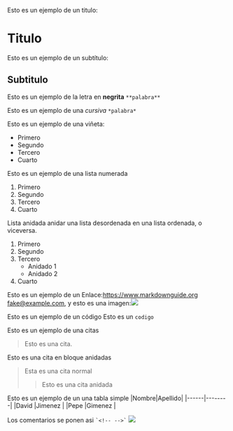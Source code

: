 Esto es un ejemplo de un titulo:
# Titulo 
Esto es un ejemplo de un subtítulo:
## Subtitulo 

Esto es un ejemplo de la letra en **negrita**
```**palabra**```

Esto es un ejemplo de una *cursiva* 
```*palabra*```

Esto es un ejemplo de una viñeta:
- Primero
- Segundo
- Tercero
- Cuarto
  
Esto es un ejemplo de una lista numerada
1. Primero
2. Segundo
3. Tercero
4. Cuarto

Lista anidada
anidar una lista desordenada en una lista ordenada, o viceversa.

1. Primero
2. Segundo
3. Tercero
    - Anidado 1
    - Anidado 2
4. Cuarto

Esto es un ejemplo de un Enlace:<https://www.markdownguide.org> <fake@example.com>,
  y esto es una imagen:![](tartadefresa.jpg)
  
Esto es un ejemplo de un código
Esto es un `codigo`

Esto es un ejemplo de una citas
> Esto es una cita.

Esto es una cita en bloque anidadas
> Esta es una cita normal
>
>> Esto es una cita anidada

Esto es un ejemplo de un una tabla simple 
|Nombre|Apellido|
|------|--------|
|David |Jimenez |
|Pepe  |Gimenez |

Los comentarios se ponen asi
`` `<!-- -->` ``
![](bg,f8f8f8-flat,750x,075,f-pad,750x1000,f8f8f8.u2.jpg)
